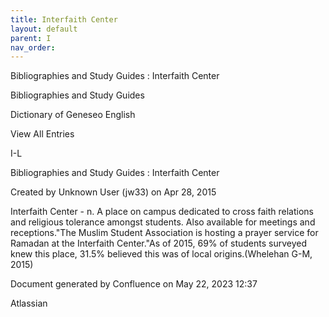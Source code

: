 ```yaml
---
title: Interfaith Center
layout: default
parent: I
nav_order:
---
```


Bibliographies and Study Guides : Interfaith Center

Bibliographies and Study Guides

Dictionary of Geneseo English

View All Entries

I-L

Bibliographies and Study Guides : Interfaith Center

Created by  Unknown User (jw33) on Apr 28, 2015

Interfaith Center - n. A place on campus dedicated to cross faith relations and religious tolerance amongst students. Also available for meetings and receptions.&quot;The Muslim Student Association is hosting a prayer service for Ramadan at the Interfaith Center.&quot;As of 2015, 69% of students surveyed knew this place, 31.5% believed this was of local origins.(Whelehan G-M, 2015)

Document generated by Confluence on May 22, 2023 12:37

Atlassian
